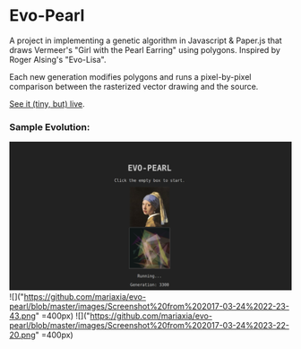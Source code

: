 # Evo-Pearl

A project in implementing a genetic algorithm in Javascript & Paper.js that draws Vermeer's "Girl with the Pearl Earring" using polygons. Inspired by Roger Alsing's "Evo-Lisa".

Each new generation modifies polygons and runs a pixel-by-pixel comparison between the rasterized vector drawing and the source.

[See it (tiny, but) live](https://evo-pearl.herokuapp.com).

### Sample Evolution:

![](https://github.com/mariaxia/evo-pearl/blob/master/images/Screenshot%20from%202017-03-24%2022-20-09.png)
![]("https://github.com/mariaxia/evo-pearl/blob/master/images/Screenshot%20from%202017-03-24%2022-23-43.png" =400px)
![]("https://github.com/mariaxia/evo-pearl/blob/master/images/Screenshot%20from%202017-03-24%2023-22-20.png" =400px)
